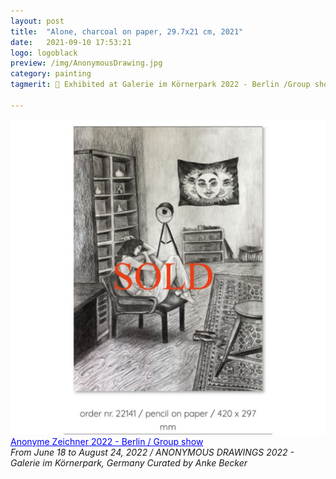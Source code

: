 ```yaml
---
layout: post
title:  "Alone, charcoal on paper, 29.7x21 cm, 2021"
date:   2021-09-10 17:53:21
logo: logoblack
preview: /img/AnonymousDrawing.jpg
category: painting
tagmerit: 🔖 Exhibited at Galerie im Körnerpark 2022 - Berlin /Group show. 

---
```


![alone](/img/AnonymousDrawing.jpg)
<a href="#" class="tag" style="color: blue"> Anonyme Zeichner 2022 - Berlin / Group show </a> <br>
*From June 18 to August 24, 2022 / ANONYMOUS DRAWINGS 2022 - Galerie im Körnerpark, Germany*
*Curated by Anke Becker*

 
